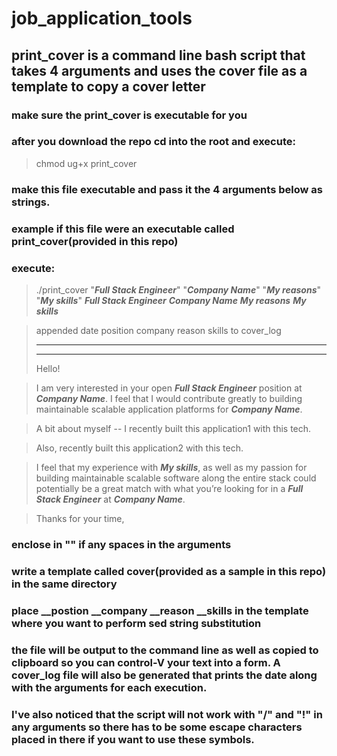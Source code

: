 # job_application_tools

## print_cover is a command line bash script that takes 4 arguments and uses the cover file as a template to copy a cover letter

### make sure the print_cover is executable for you
### after you download the repo cd into the root and execute:
> chmod ug+x print_cover

### make this file executable and pass it the 4 arguments below as strings.
### example if this file were an executable called print_cover(provided in this repo)
### execute:
>  ./print_cover "***Full Stack Engineer***" "***Company Name***" "***My reasons***" "***My skills***"
>  ***Full Stack Engineer***
>  ***Company Name***
>  ***My reasons***
>  ***My skills***


>  appended date position company reason skills to cover_log
>  ******************************************************************
>  ******************************************************************
>  Hello!

>  I am very interested in your open ***Full Stack Engineer*** position at ***Company Name***.  I feel that I would contribute greatly to building maintainable scalable application platforms for ***Company Name***.

>  A bit about myself --  I recently built this application1 with this tech.

>  Also, recently built this application2 with this tech.

>  I feel that my experience with ***My skills***, as well as my passion for building maintainable scalable software along the entire stack could potentially be a great match with what you’re looking for in a ***Full Stack Engineer*** at ***Company Name***.


>  Thanks for your time,


### enclose in "" if any spaces in the arguments
### write a template called cover(provided as a sample in this repo) in the same directory
### place __postion __company __reason __skills in the template where you want to perform sed string substitution
### the file will be output to the command line as well as copied to clipboard so you can control-V your text into a form. A cover_log file will also be generated that prints the date along with the arguments for each execution.

### I've also noticed that the script will not work with "/" and "!" in any arguments so there has to be some escape characters placed in there if you want to use these symbols.

